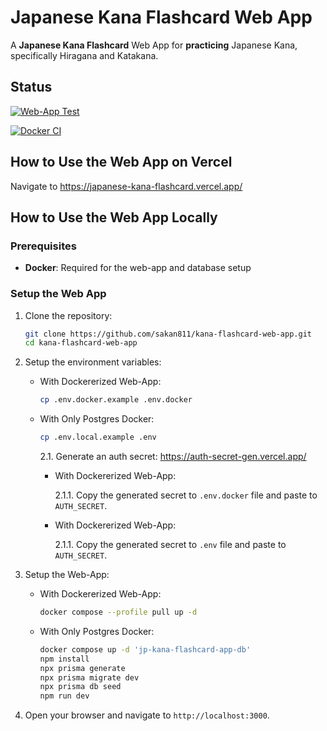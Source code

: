 # Japanese Kana Flashcard Web App

A **Japanese Kana Flashcard** Web App for **practicing** Japanese Kana, specifically Hiragana and Katakana.

## Status

[![Web-App Test](https://github.com/sakan811/kana-flashcard-web-app/actions/workflows/test-app.yml/badge.svg)](https://github.com/sakan811/kana-flashcard-web-app/actions/workflows/test-app.yml)

[![Docker CI](https://github.com/sakan811/kana-flashcard-web-app/actions/workflows/docker-ci.yml/badge.svg)](https://github.com/sakan811/kana-flashcard-web-app/actions/workflows/docker-ci.yml)

## How to Use the Web App on Vercel

Navigate to <https://japanese-kana-flashcard.vercel.app/>

## How to Use the Web App Locally

### Prerequisites

- **Docker**: Required for the web-app and database setup

### Setup the Web App

1. Clone the repository:

   ```bash
   git clone https://github.com/sakan811/kana-flashcard-web-app.git
   cd kana-flashcard-web-app
   ```

2. Setup the environment variables:

   - With Dockererized Web-App:

     ```bash
     cp .env.docker.example .env.docker
     ```

   - With Only Postgres Docker:

     ```bash
     cp .env.local.example .env
     ```

     2.1. Generate an auth secret: <https://auth-secret-gen.vercel.app/>

     - With Dockererized Web-App:

       2.1.1. Copy the generated secret to `.env.docker` file and paste to `AUTH_SECRET`.

     - With Dockererized Web-App:

       2.1.1. Copy the generated secret to `.env` file and paste to `AUTH_SECRET`.

3. Setup the Web-App:

   - With Dockererized Web-App:

     ```bash
     docker compose --profile pull up -d
     ```

   - With Only Postgres Docker:

     ```bash
     docker compose up -d 'jp-kana-flashcard-app-db'
     npm install
     npx prisma generate
     npx prisma migrate dev
     npx prisma db seed
     npm run dev
     ```

4. Open your browser and navigate to `http://localhost:3000`.
